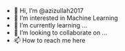 - 👋 Hi, I’m @azizullah2017
- 👀 I’m interested in Machine Learning
- 🌱 I’m currently learning ...
- 💞️ I’m looking to collaborate on ...
- 📫 How to reach me here

<!---
azizullah2017/azizullah2017 is a ✨ special ✨ repository because its `README.md` (this file) appears on your GitHub profile.
You can click the Preview link to take a look at your changes.
--->
